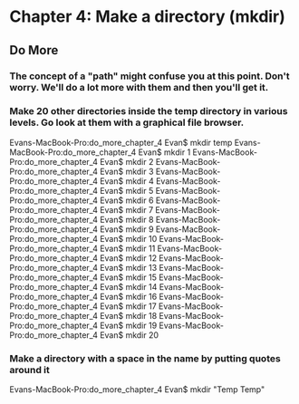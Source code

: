 
# Chapter 4: Make a directory (mkdir)

## Do More

### The concept of a "path" might confuse you at this point. Don't worry. We'll do a lot more with them and then you'll get it.

### Make 20 other directories inside the temp directory in various levels. Go look at them with a graphical file browser.

Evans-MacBook-Pro:do_more_chapter_4 Evan$ mkdir temp
Evans-MacBook-Pro:do_more_chapter_4 Evan$ mkdir 1
Evans-MacBook-Pro:do_more_chapter_4 Evan$ mkdir 2
Evans-MacBook-Pro:do_more_chapter_4 Evan$ mkdir 3
Evans-MacBook-Pro:do_more_chapter_4 Evan$ mkdir 4
Evans-MacBook-Pro:do_more_chapter_4 Evan$ mkdir 5
Evans-MacBook-Pro:do_more_chapter_4 Evan$ mkdir 6
Evans-MacBook-Pro:do_more_chapter_4 Evan$ mkdir 7
Evans-MacBook-Pro:do_more_chapter_4 Evan$ mkdir 8
Evans-MacBook-Pro:do_more_chapter_4 Evan$ mkdir 9
Evans-MacBook-Pro:do_more_chapter_4 Evan$ mkdir 10
Evans-MacBook-Pro:do_more_chapter_4 Evan$ mkdir 11
Evans-MacBook-Pro:do_more_chapter_4 Evan$ mkdir 12
Evans-MacBook-Pro:do_more_chapter_4 Evan$ mkdir 13
Evans-MacBook-Pro:do_more_chapter_4 Evan$ mkdir 15
Evans-MacBook-Pro:do_more_chapter_4 Evan$ mkdir 14
Evans-MacBook-Pro:do_more_chapter_4 Evan$ mkdir 16
Evans-MacBook-Pro:do_more_chapter_4 Evan$ mkdir 17
Evans-MacBook-Pro:do_more_chapter_4 Evan$ mkdir 18
Evans-MacBook-Pro:do_more_chapter_4 Evan$ mkdir 19
Evans-MacBook-Pro:do_more_chapter_4 Evan$ mkdir 20

### Make a directory with a space in the name by putting quotes around it

Evans-MacBook-Pro:do_more_chapter_4 Evan$ mkdir "Temp Temp"


